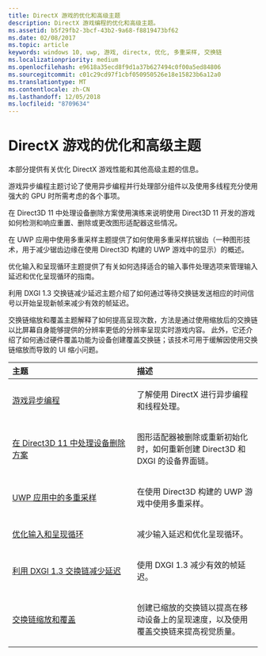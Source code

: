 ```yaml
---
title: DirectX 游戏的优化和高级主题
description: DirectX 游戏编程的优化和高级主题。
ms.assetid: b5f29fb2-3bcf-43b2-9a68-f8819473bf62
ms.date: 02/08/2017
ms.topic: article
keywords: windows 10, uwp, 游戏, directx, 优化, 多重采样, 交换链
ms.localizationpriority: medium
ms.openlocfilehash: e9618a35ecd8f9d1a37b627494c0f00a5ed84806
ms.sourcegitcommit: c01c29cd97f1cbf050950526e18e15823b6a12a0
ms.translationtype: MT
ms.contentlocale: zh-CN
ms.lasthandoff: 12/05/2018
ms.locfileid: "8709634"
---
```

# <a name="optimization-and-advanced-topics-for-directx-games"></a>DirectX 游戏的优化和高级主题

本部分提供有关优化 DirectX 游戏性能和其他高级主题的信息。

游戏异步编程主题讨论了使用异步编程并行处理部分组件以及使用多线程充分使用强大的 GPU 时所需考虑的各个事项。

在 Direct3D 11 中处理设备删除方案使用演练来说明使用 Direct3D 11 开发的游戏如何检测和响应重置、删除或更改图形适配器这些情况。

在 UWP 应用中使用多重采样主题提供了如何使用多重采样抗锯齿（一种图形技术，用于减少锯齿边缘在使用 Direct3D 构建的 UWP 游戏中的显示）的概述。

优化输入和呈现循环主题提供了有关如何选择适合的输入事件处理选项来管理输入延迟和优化呈现循环的指南。

利用 DXGI 1.3 交换链减少延迟主题介绍了如何通过等待交换链发送相应的时间信号以开始呈现新帧来减少有效的帧延迟。

交换链缩放和覆盖主题解释了如何提高呈现次数，方法是通过使用缩放后的交换链以比屏幕自身能够提供的分辨率更低的分辨率呈现实时游戏内容。 此外，它还介绍了如何通过硬件覆盖功能为设备创建覆盖交换链；该技术可用于缓解因使用交换链缩放而导致的 UI 缩小问题。

<table>
<colgroup>
<col width="50%" />
<col width="50%" />
</colgroup>
<thead>
<tr class="header">
<th align="left">主题</th>
<th align="left">描述</th>
</tr>
</thead>
<tbody>
<tr class="odd">
<td align="left"><p><a href="asynchronous-programming-directx-and-cpp.md">游戏异步编程</a></p></td>
<td align="left"><p>了解使用 DirectX 进行异步编程和线程处理。</p></td>
</tr>
<tr class="even">
<td align="left"><p><a href="handling-device-lost-scenarios.md">在 Direct3D 11 中处理设备删除方案</a></p></td>
<td align="left"><p>图形适配器被删除或重新初始化时，如何重新创建 Direct3D 和 DXGI 的设备界面链。</p></td>
</tr>
<tr class="odd">
<td align="left"><p><a href="multisampling--multi-sample-anti-aliasing--in-windows-store-apps.md">UWP 应用中的多重采样</a></p></td>
<td align="left"><p>在使用 Direct3D 构建的 UWP 游戏中使用多重采样。</p></td>
</tr>
<tr class="even">
<td align="left"><p><a href="optimize-performance-for-windows-store-direct3d-11-apps-with-coredispatcher.md">优化输入和呈现循环</a></p></td>
<td align="left"><p>减少输入延迟和优化呈现循环。</p></td>
</tr>
<tr class="odd">
<td align="left"><p><a href="reduce-latency-with-dxgi-1-3-swap-chains.md">利用 DXGI 1.3 交换链减少延迟</a></p></td>
<td align="left"><p>使用 DXGI 1.3 减少有效的帧延迟。</p></td>
</tr>
<tr class="even">
<td align="left"><p><a href="multisampling--scaling--and-overlay-swap-chains.md">交换链缩放和覆盖</a></p></td>
<td align="left"><p>创建已缩放的交换链以提高在移动设备上的呈现速度，以及使用覆盖交换链来提高视觉质量。</p></td>
</tr>
</tbody>
</table>
